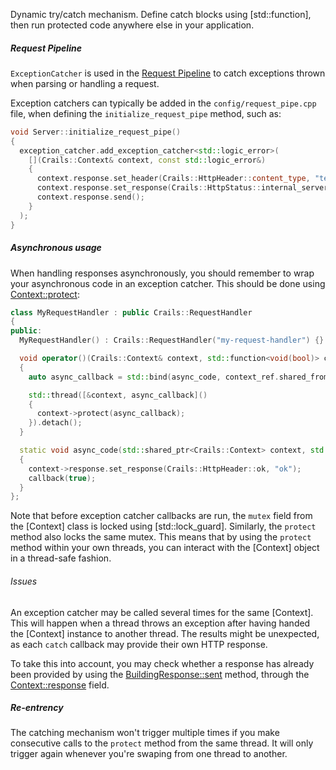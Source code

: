 Dynamic try/catch mechanism. Define catch blocks using [std::function], then run protected code anywhere else in your application.

##### Request Pipeline

`ExceptionCatcher` is used in the [Request Pipeline](https://crails-framework.github.io/website/request_pipeline) to catch exceptions thrown when parsing or handling a request.

Exception catchers can typically be added in the `config/request_pipe.cpp` file, when defining the `initialize_request_pipe` method, such as:

```c++
void Server::initialize_request_pipe()
{
  exception_catcher.add_exception_catcher<std::logic_error>(
    [](Crails::Context& context, const std::logic_error&)
    {
      context.response.set_header(Crails::HttpHeader::content_type, "text/plain");
      context.response.set_response(Crails::HttpStatus::internal_server_error, "Oh snap!");
      context.response.send();
    }
  );
}
```

##### Asynchronous usage

When handling responses asynchronously, you should remember to wrap your asynchronous code in an exception catcher. This should be done using [Context::protect](#/classes/::Crails::Context/protect):

```c++
class MyRequestHandler : public Crails::RequestHandler
{
public:
  MyRequestHandler() : Crails::RequestHandler("my-request-handler") {}

  void operator()(Crails::Context& context, std::function<void(bool)> callback) const override
  {
    auto async_callback = std::bind(async_code, context_ref.shared_from_this(), callback);

    std::thread([&context, async_callback]()
    {
      context->protect(async_callback);
    }).detach();
  }

  static void async_code(std::shared_ptr<Crails::Context> context, std::function<void(bool)> callback)
  {
    context->response.set_response(Crails::HttpHeader::ok, "ok");
    callback(true);
  }
};
```

Note that before exception catcher callbacks are run, the `mutex` field from the [Context] class is locked using [std::lock_guard]. Similarly, the `protect` method also locks the same mutex. This means that by using the `protect` method within your own threads, you can interact with the [Context] object in a thread-safe fashion.

###### Issues

An exception catcher may be called several times for the same [Context]. This will happen when a thread throws an exception after having handed the [Context] instance to another thread. The results might be unexpected, as each `catch` callback may provide their own HTTP response.

To take this into account, you may check whether a response has already been provided by using the [BuildingResponse::sent](#/classes/::Crails::BuildingResponse/sent) method, through the [Context::response](#/classes/::Crails::Context/response) field.

##### Re-entrency

The catching mechanism won't trigger multiple times if you make consecutive calls to the `protect` method from the same thread. It will only trigger again whenever you're swaping from one thread to another.

